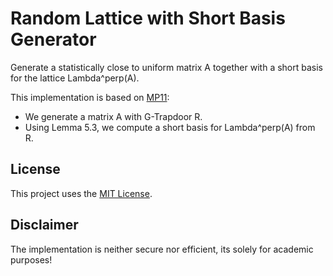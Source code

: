 # Random Lattice with Short Basis Generator

Generate a statistically close to uniform matrix A together with a short basis for the lattice Lambda^perp(A).

This implementation is based on [MP11](https://eprint.iacr.org/2011/501):
 - We generate a matrix A with G-Trapdoor R.
 - Using Lemma 5.3, we compute a short basis for Lambda^perp(A) from R.
  
## License

This project uses the [MIT License](LICENSE.md).

## Disclaimer

The implementation is neither secure nor efficient, its solely for academic purposes!
